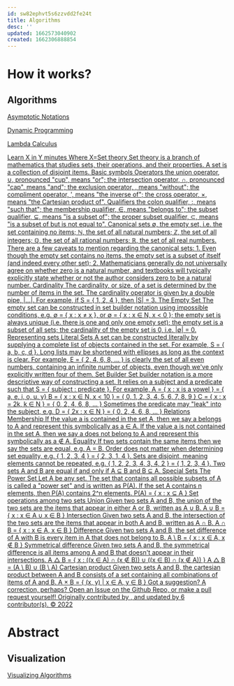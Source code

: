 ```yaml
---
id: sw82ephvt5s6zzvdd2fe24t
title: Algorithms
desc: ''
updated: 1662573040902
created: 1662306888854
---
```


# How it works?

## Algorithms

[Asymptotic Notations](https://learnxinyminutes.com/docs/asymptotic-notation/)

[Dynamic Programming](https://learnxinyminutes.com/docs/dynamic-programming/)

[Lambda Calculus](https://learnxinyminutes.com/docs/lambda-calculus/)

[Learn X in Y minutes Where X=Set theory Set theory is a branch of mathematics that studies sets, their operations, and their properties. A set is a collection of disjoint items. Basic symbols Operators the union operator, ∪, pronounced "cup", means "or"; the intersection operator, ∩, pronounced "cap", means "and"; the exclusion operator, \, means "without"; the compliment operator, ', means "the inverse of"; the cross operator, ×, means "the Cartesian product of". Qualifiers the colon qualifier, :, means "such that"; the membership qualifier, ∈, means "belongs to"; the subset qualifier, ⊆, means "is a subset of"; the proper subset qualifier, ⊂, means "is a subset of but is not equal to". Canonical sets ∅, the empty set, i.e. the set containing no items; ℕ, the set of all natural numbers; ℤ, the set of all integers; ℚ, the set of all rational numbers; ℝ, the set of all real numbers. There are a few caveats to mention regarding the canonical sets: 1. Even though the empty set contains no items, the empty set is a subset of itself (and indeed every other set); 2. Mathematicians generally do not universally agree on whether zero is a natural number, and textbooks will typically explicitly state whether or not the author considers zero to be a natural number. Cardinality The cardinality, or size, of a set is determined by the number of items in the set. The cardinality operator is given by a double pipe, |...|. For example, if S = { 1, 2, 4 }, then |S| = 3. The Empty Set The empty set can be constructed in set builder notation using impossible conditions, e.g. ∅ = { x : x ≠ x }, or ∅ = { x : x ∈ N, x < 0 }; the empty set is always unique (i.e. there is one and only one empty set); the empty set is a subset of all sets; the cardinality of the empty set is 0, i.e. |∅| = 0. Representing sets Literal Sets A set can be constructed literally by supplying a complete list of objects contained in the set. For example, S = { a, b, c, d }. Long lists may be shortened with ellipses as long as the context is clear. For example, E = { 2, 4, 6, 8, ... } is clearly the set of all even numbers, containing an infinite number of objects, even though we've only explicitly written four of them. Set Builder Set builder notation is a more descriptive way of constructing a set. It relies on a subject and a predicate such that S = { subject : predicate }. For example, A = { x : x is a vowel } = { a, e, i, o, u, y} B = { x : x ∈ N, x < 10 } = { 0, 1, 2, 3, 4, 5, 6, 7, 8, 9 } C = { x : x = 2k, k ∈ N } = { 0, 2, 4, 6, 8, ... } Sometimes the predicate may "leak" into the subject, e.g. D = { 2x : x ∈ N } = { 0, 2, 4, 6, 8, ... } Relations Membership If the value a is contained in the set A, then we say a belongs to A and represent this symbolically as a ∈ A. If the value a is not contained in the set A, then we say a does not belong to A and represent this symbolically as a ∉ A. Equality If two sets contain the same items then we say the sets are equal, e.g. A = B. Order does not matter when determining set equality, e.g. { 1, 2, 3, 4 } = { 2, 3, 1, 4 }. Sets are disjoint, meaning elements cannot be repeated, e.g. { 1, 2, 2, 3, 4, 3, 4, 2 } = { 1, 2, 3, 4 }. Two sets A and B are equal if and only if A ⊆ B and B ⊆ A. Special Sets The Power Set Let A be any set. The set that contains all possible subsets of A is called a "power set" and is written as P(A). If the set A contains n elements, then P(A) contains 2^n elements. P(A) = { x : x ⊆ A } Set operations among two sets Union Given two sets A and B, the union of the two sets are the items that appear in either A or B, written as A ∪ B. A ∪ B = { x : x ∈ A ∪ x ∈ B } Intersection Given two sets A and B, the intersection of the two sets are the items that appear in both A and B, written as A ∩ B. A ∩ B = { x : x ∈ A, x ∈ B } Difference Given two sets A and B, the set difference of A with B is every item in A that does not belong to B. A \ B = { x : x ∈ A, x ∉ B } Symmetrical difference Given two sets A and B, the symmetrical difference is all items among A and B that doesn't appear in their intersections. A △ B = { x : ((x ∈ A) ∩ (x ∉ B)) ∪ ((x ∈ B) ∩ (x ∉ A)) } A △ B = (A \ B) ∪ (B \ A) Cartesian product Given two sets A and B, the cartesian product between A and B consists of a set containing all combinations of items of A and B. A × B = { (x, y) | x ∈ A, y ∈ B } Got a suggestion? A correction, perhaps? Open an Issue on the Github Repo, or make a pull request yourself! Originally contributed by , and updated by 6 contributor(s). © 2022](https://learnxinyminutes.com/docs/set-theory/)

# Abstract

## Visualization

[Visualizing Algorithms](https://bost.ocks.org/mike/algorithms/)